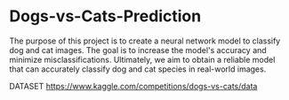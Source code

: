 # Dogs-vs-Cats-Prediction
The purpose of this project is to create a neural network model to classify dog and cat images. The goal is to increase the model's accuracy and minimize misclassifications. Ultimately, we aim to obtain a reliable model that can accurately classify dog and cat species in real-world images.

DATASET https://www.kaggle.com/competitions/dogs-vs-cats/data

